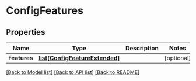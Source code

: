 # ConfigFeatures

## Properties
Name | Type | Description | Notes
------------ | ------------- | ------------- | -------------
**features** | [**list[ConfigFeatureExtended]**](ConfigFeatureExtended.md) |  | [optional] 

[[Back to Model list]](../README.md#documentation-for-models) [[Back to API list]](../README.md#documentation-for-api-endpoints) [[Back to README]](../README.md)


